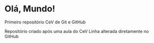 # Olá, Mundo!
 Primeiro repositório CeV de Git e GitHub


Repositório criado após uma aula do CeV
Linha alterada diretamente no GitHub
